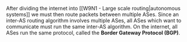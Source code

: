 After dividing the internet into [[W9N1 - Large scale routing|autonomous systems]] we must then route packets between multiple ASes. Since an inter-AS routing algorithm involves multiple ASes, all ASes which want to communicate must run the same inter-AS algorithm. On the internet, all ASes run the same protocol, called the **Border Gateway Protocol (BGP)**. 